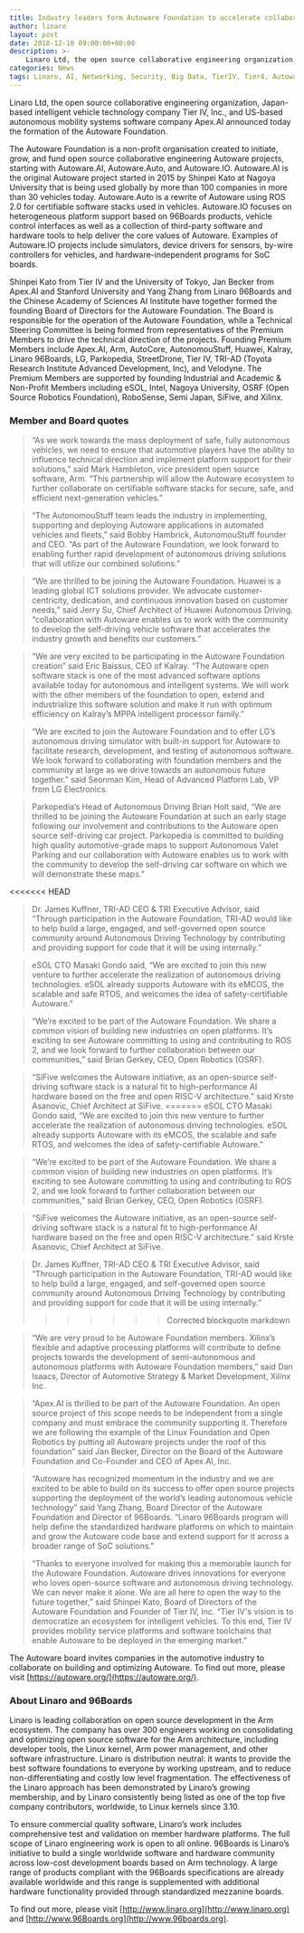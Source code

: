 ```yaml
---
title: Industry leaders form Autoware Foundation to accelerate collaboration in autonomous driving
author: linaro
layout: post
date: 2018-12-10 09:00:00+00:00
description: >-
    Linaro Ltd, the open source collaborative engineering organization, Japan-based intelligent vehicle technology company Tier IV, Inc., and US-based autonomous mobility systems software company Apex.AI announced today the formation of the Autoware Foundation.  
categories: News
tags: Linaro, AI, Networking, Security, Big Data, TierIV, Tier4, Autoware.ai, ROS, 96Boards, Autoware Foundation, Membership
---
```

Linaro Ltd, the open source collaborative engineering organization, Japan-based intelligent vehicle technology company Tier IV, Inc., and US-based autonomous mobility systems software company Apex.AI announced today the formation of the Autoware Foundation. 

The Autoware Foundation is a non-profit organisation created to initiate, grow, and fund open source collaborative engineering Autoware projects, starting with Autoware.AI, Autoware.Auto, and Autoware.IO. Autoware.AI is the original Autoware project started in 2015 by Shinpei Kato at Nagoya University that is being used globally by more than 100 companies in more than 30 vehicles today. Autoware.Auto is a rewrite of Autoware using ROS 2.0 for certifiable software stacks used in vehicles. Autoware.IO focuses on heterogeneous platform support based on 96Boards products, vehicle control interfaces as well as a collection of third-party software and hardware tools to help deliver the core values of Autoware. Examples of Autoware.IO projects include simulators, device drivers for sensors, by-wire controllers for vehicles, and hardware-independent programs for SoC boards.

Shinpei Kato from Tier IV and the University of Tokyo, Jan Becker from Apex.AI and Stanford University and Yang Zhang from Linaro 96Boards and the Chinese Academy of Sciences AI Institute have together formed the founding Board of Directors for the Autoware Foundation. The Board is responsible for the operation of the Autoware Foundation, while a Technical Steering Committee is being formed from representatives of the Premium Members to drive the technical direction of the projects. Founding Premium Members include Apex.AI, Arm, AutoCore, AutonomouStuff, Huawei, Kalray, Linaro 96Boards, LG, Parkopedia, StreetDrone, Tier IV, TRI-AD (Toyota Research Institute Advanced Development, Inc), and Velodyne. The Premium Members are supported by founding Industrial and Academic & Non-Profit Members including eSOL, Intel, Nagoya University, OSRF (Open Source Robotics Foundation), RoboSense, Semi Japan, SiFive, and Xilinx.

### Member and Board quotes

> “As we work towards the mass deployment of safe, fully autonomous vehicles, we need to ensure that automotive players have the ability to influence technical direction and implement platform support for their solutions,” said Mark Hambleton, vice president open source software, Arm. “This partnership will allow the Autoware ecosystem to further collaborate on certifiable software stacks for secure, safe, and efficient next-generation vehicles.”

> “The AutonomouStuff team leads the industry in implementing, supporting and deploying Autoware applications in automated vehicles and fleets,” said Bobby Hambrick, AutonomouStuff founder and CEO. “As part of the Autoware Foundation, we look forward to enabling further rapid development of autonomous driving solutions that will utilize our combined solutions.”

> “We are thrilled to be joining the Autoware Foundation. Huawei is a leading global ICT solutions provider. We advocate customer-centricity, dedication, and continuous innovation based on customer needs,” said Jerry Su, Chief Architect of Huawei Autonomous Driving. “collaboration with Autoware enables us to work with the community to develop the self-driving vehicle software that accelerates the industry growth and benefits our customers.”

> “We are very excited to be participating in the Autoware Foundation creation” said Eric Baissus, CEO of Kalray. “The Autoware open software stack is one of the most advanced software options available today for autonomous and intelligent systems. We will work with the other members of the foundation to open, extend and industrialize this software solution and make it run with optimum efficiency on Kalray’s MPPA intelligent processor family.”

> “We are excited to join the Autoware Foundation and to offer LG’s autonomous driving simulator with built-in support for Autoware to facilitate research, development, and testing of autonomous software. We look forward to collaborating with foundation members and the community at large as we drive towards an autonomous future together.” said Seonman Kim, Head of Advanced Platform Lab, VP from LG Electronics.

> Parkopedia’s Head of Autonomous Driving Brian Holt said, “We are thrilled to be joining the Autoware Foundation at such an early stage following our involvement and contributions to the Autoware open source self-driving car project. Parkopedia is committed to building high quality automotive-grade maps to support Autonomous Valet Parking and our collaboration with Autoware enables us to work with the community to develop the self-driving car software on which we will demonstrate these maps.”

<<<<<<< HEAD
> Dr. James Kuffner, TRI-AD CEO & TRI Executive Advisor, said “Through participation in the Autoware Foundation, TRI-AD would like to help build a large, engaged, and self-governed open source community around Autonomous Driving Technology by contributing and providing support for code that it will be using internally.”

> eSOL CTO Masaki Gondo said, “We are excited to join this new venture to further accelerate the realization of autonomous driving technologies. eSOL already supports Autoware with its eMCOS, the scalable and safe RTOS, and welcomes the idea of safety-certifiable Autoware.”

> “We’re excited to be part of the Autoware Foundation. We share a common vision of building new industries on open platforms. It’s exciting to see Autoware committing to using and contributing to ROS 2, and we look forward to further collaboration between our communities,” said Brian Gerkey, CEO, Open Robotics (OSRF).

> “SiFive welcomes the Autoware initiative, as an open-source self-driving software stack is a natural fit to high-performance AI hardware based on the free and open RISC-V architecture.” said Krste Asanovic, Chief Architect at SiFive. 
=======
> eSOL CTO Masaki Gondo said, “We are excited to join this new venture to further accelerate the realization of autonomous driving technologies. eSOL already supports Autoware with its eMCOS, the scalable and safe RTOS, and welcomes the idea of safety-certifiable Autoware.”

> “We’re excited to be part of the Autoware Foundation. We share a common vision of building new industries on open platforms. It’s exciting to see Autoware committing to using and contributing to ROS 2, and we look forward to further collaboration between our communities,” said Brian Gerkey, CEO, Open Robotics (OSRF).

> “SiFive welcomes the Autoware initiative, as an open-source self-driving software stack is a natural fit to high-performance AI hardware based on the free and open RISC-V architecture.” said Krste Asanovic, Chief Architect at SiFive. 

> Dr. James Kuffner, TRI-AD CEO & TRI Executive Advisor, said “Through participation in the Autoware Foundation, TRI-AD would like to help build a large, engaged, and self-governed open source community around Autonomous Driving Technology by contributing and providing support for code that it will be using internally.”
>>>>>>> Corrected blockquote markdown

> “We are very proud to be Autoware Foundation members. Xilinx’s flexible and adaptive processing platforms will contribute to define projects towards the development of semi-autonomous and autonomous platforms with Autoware Foundation members,” said Dan Isaacs, Director of Automotive Strategy & Market Development, Xilinx Inc.

> “Apex.AI is thrilled to be part of the Autoware Foundation. An open source project of this scope needs to be independent from a single company and must embrace the community supporting it. Therefore we are following the example of the Linux Foundation and Open Robotics by putting all Autoware projects under the roof of this foundation” said Jan Becker, Director on the Board of the Autoware Foundation and Co-Founder and CEO of Apex.AI, Inc.

> “Autoware has recognized momentum in the industry and we are excited to be able to build on its success to offer open source projects supporting the deployment of the world’s leading autonomous vehicle technology” said Yang Zhang, Board Director of the Autoware Foundation and Director of 96Boards. “Linaro 96Boards program will help define the standardized hardware platforms on which to maintain and grow the Autoware code base and extend support for it across a broader range of SoC solutions.” 

> “Thanks to everyone involved for making this a memorable launch for the Autoware Foundation. Autoware drives innovations for everyone who loves open-source software and autonomous driving technology. We can never make it alone. We are all here to open the way to the future together,” said Shinpei Kato, Board of Directors of the Autoware Foundation and Founder of Tier IV, Inc. “Tier IV's vision is to democratize an ecosystem for intelligent vehicles. To this end, Tier IV provides mobility service platforms and software toolchains that enable Autoware to be deployed in the emerging market.”

The Autoware board invites companies in the automotive industry to collaborate on building and optimizing Autoware. To find out more, please visit [https://autoware.org/](https://autoware.org/).

### About Linaro and 96Boards

Linaro is leading collaboration on open source development in the Arm ecosystem. The company has over 300 engineers working on consolidating and optimizing open source software for the Arm architecture, including developer tools, the Linux kernel, Arm power management, and other software infrastructure. Linaro is distribution neutral: it wants to provide the best software foundations to everyone by working upstream, and to reduce non-differentiating and costly low level fragmentation. The effectiveness of the Linaro approach has been demonstrated by Linaro’s growing membership, and by Linaro consistently being listed as one of the top five company contributors, worldwide, to Linux kernels since 3.10.

To ensure commercial quality software, Linaro’s work includes comprehensive test and validation on member hardware platforms. The full scope of Linaro engineering work is open to all online. 96Boards is Linaro’s initiative to build a single worldwide software and hardware community across low-cost development boards based on Arm technology. A large range of products compliant with the 96Boards specifications are already available worldwide and this range is supplemented with additional hardware functionality provided through standardized mezzanine boards. 

To find out more, please visit [http://www.linaro.org](http://www.linaro.org) and [http://www.96Boards.org](http://www.96boards.org).
